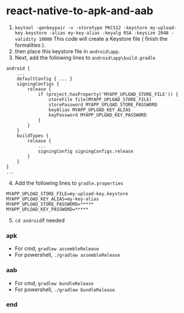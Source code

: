 # react-native-to-apk-and-aab

 1. ```keytool -genkeypair -v -storetype PKCS12 -keystore my-upload-key.keystore -alias my-key-alias -keyalg RSA -keysize 2048 -validity 10000``` This code will create a Keystore file ( finish the formalities  ).
 2. then place this keystore file in `android\app`.
 3. Next, add the following lines to `android\app\build.gradle` 
```...
android {
    ...
    defaultConfig { ... }
    signingConfigs {
        release {
            if (project.hasProperty('MYAPP_UPLOAD_STORE_FILE')) {
                storeFile file(MYAPP_UPLOAD_STORE_FILE)
                storePassword MYAPP_UPLOAD_STORE_PASSWORD
                keyAlias MYAPP_UPLOAD_KEY_ALIAS
                keyPassword MYAPP_UPLOAD_KEY_PASSWORD
            }
        }
    }
    buildTypes {
        release {
            ...
            signingConfig signingConfigs.release
        }
    }
}
...
```

4. Add the following lines to `gradle.properties`
```
MYAPP_UPLOAD_STORE_FILE=my-upload-key.keystore
MYAPP_UPLOAD_KEY_ALIAS=my-key-alias
MYAPP_UPLOAD_STORE_PASSWORD=*****
MYAPP_UPLOAD_KEY_PASSWORD=*****
```
5. `cd android`if needed 
### apk
  - For cmd,  `gradlew assembleRelease`
  - For powershell,  `./gradlew assembleRelease`
### aab
  - For cmd,  `gradlew bundleRelease`
  - For powershell,  `./gradlew bundleRelease`

### end
